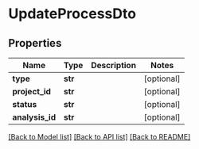 # UpdateProcessDto

## Properties
Name | Type | Description | Notes
------------ | ------------- | ------------- | -------------
**type** | **str** |  | [optional] 
**project_id** | **str** |  | [optional] 
**status** | **str** |  | [optional] 
**analysis_id** | **str** |  | [optional] 

[[Back to Model list]](../README.md#documentation-for-models) [[Back to API list]](../README.md#documentation-for-api-endpoints) [[Back to README]](../README.md)

